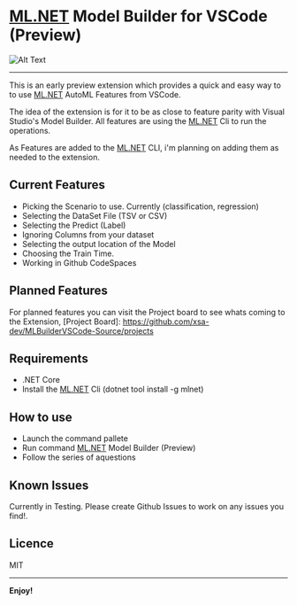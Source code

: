 # [ML.NET](https://dot.net/ml) Model Builder for VSCode (Preview)
![Alt Text](https://i.imgur.com/6KzWf7m.gif)
    
-----------------------------------------------------------------------------------------------------------
This is an early preview extension which provides a quick and easy way to to use [ML.NET](https://dot.net/ml) AutoML Features from VSCode.

The idea of the extension is for it to be as close to feature parity with Visual Studio's Model Builder. All features are using the [ML.NET](https://dot.net/ml) Cli to run the operations.

As Features are added to the [ML.NET](https://dot.net/ml) CLI, i'm planning on adding them as needed to the extension. 


## Current Features

- Picking the Scenario to use. Currently (classification, regression)
- Selecting the DataSet File (TSV or CSV)
- Selecting the Predict (Label)
- Ignoring Columns from your dataset
- Selecting the output location of the Model
- Choosing the Train Time.
- Working in Github CodeSpaces

## Planned Features

For planned features you can visit the Project board to see whats coming to the Extension, [Project Board]: https://github.com/xsa-dev/MLBuilderVSCode-Source/projects

## Requirements

- .NET Core
- Install the [ML.NET](https://dot.net/ml) Cli (dotnet tool install -g mlnet)


## How to use

- Launch the command pallete
- Run command [ML.NET](https://dot.net/ml) Model Builder (Preview)
- Follow the series of aquestions

## Known Issues

Currently in Testing. Please create Github Issues to work on any issues you find!. 

## Licence

MIT

-----------------------------------------------------------------------------------------------------------
**Enjoy!**
